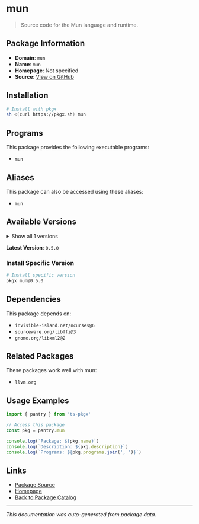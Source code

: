 # mun

> Source code for the Mun language and runtime.

## Package Information

- **Domain**: `mun`
- **Name**: `mun`
- **Homepage**: Not specified
- **Source**: [View on GitHub](https://github.com/pkgxdev/pantry/tree/main/projects/mun-lang.org/package.yml)

## Installation

```bash
# Install with pkgx
sh <(curl https://pkgx.sh) mun
```

## Programs

This package provides the following executable programs:

- `mun`

## Aliases

This package can also be accessed using these aliases:

- `mun`

## Available Versions

<details>
<summary>Show all 1 versions</summary>

- `0.5.0`

</details>

**Latest Version**: `0.5.0`

### Install Specific Version

```bash
# Install specific version
pkgx mun@0.5.0
```

## Dependencies

This package depends on:

- `invisible-island.net/ncurses@6`
- `sourceware.org/libffi@3`
- `gnome.org/libxml2@2`

## Related Packages

These packages work well with mun:

- `llvm.org`

## Usage Examples

```typescript
import { pantry } from 'ts-pkgx'

// Access this package
const pkg = pantry.mun

console.log(`Package: ${pkg.name}`)
console.log(`Description: ${pkg.description}`)
console.log(`Programs: ${pkg.programs.join(', ')}`)
```

## Links

- [Package Source](https://github.com/pkgxdev/pantry/tree/main/projects/mun-lang.org/package.yml)
- [Homepage](#)
- [Back to Package Catalog](../package-catalog.md)

---

*This documentation was auto-generated from package data.*
